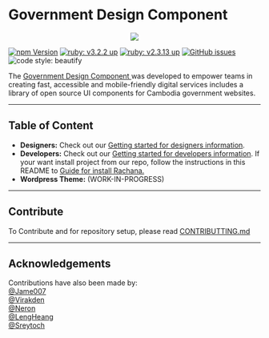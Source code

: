 # Government Design Component 

<p align="center">
  <a href="https://rachana.gov.kh"><img src="https://rachana.gov.kh/assets/uncompressed_images/rachana.svg"></a>
</p>

 [![npm Version](https://img.shields.io/npm/v/@dgtdept/rachana?style=for-the-badge)](https://www.npmjs.com/package/@dgtdept/rachana) 
 [![ruby: v3.2.2 up](https://img.shields.io/badge/Ruby-v3.2.2_up-CC342D?style=for-the-badge)](https://www.ruby-lang.org/en/)
 [![ruby: v2.3.13 up](https://img.shields.io/badge/Bundle-v2.3.13_up-417e33?style=for-the-badge)](https://www.ruby-lang.org/en/)
 [![GitHub issues](https://img.shields.io/github/issues/DGTDept/Rachana?style=for-the-badge&logo=github)](https://github.com/DGTDept/Rachana/issues) 
 ![code style: beautify](https://img.shields.io/badge/code_style-beautify-ff69b4?style=for-the-badge)

The [Government Design Component ](https://www.rachana.gov.kh) was developed to empower teams in creating fast, accessible and mobile-friendly digital services includes a library of open source UI components for Cambodia government websites.

***
## Table of Content
- **Designers:** Check out our [Getting started for designers information](https://rachana.gov.kh/en/get-started/ui-kit).
- **Developers:** Check out our [Getting started for developers information](https://rachana.gov.kh/en/get-started/). If your want install project from our repo, follow the instructions in this README to [Guide for install Rachana.](/src/README.MD)
- **Wordpress Theme:** (WORK-IN-PROGRESS)

***
## Contribute

To Contribute and for repository setup, please read [CONTRIBUTTING.md](/CONTRIBUTING.md)

*** 
## Acknowledgements

Contributions have also been made by:  
[@Jame007](https://github.com/RathanakSreang)  
[@Virakden](https://github.com/Virakden126)  
[@Neron](https://github.com/pr0meth4us)  
[@LengHeang](https://github.com/lengheang-0116)  
[@Sreytoch](https://github.com/chamsreytouch)  
